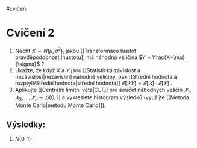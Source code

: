 #cvičení
# Cvičení 2
1. Nechť $X\sim N(\mu, \sigma^2)$, jakou [[Transformace hustot pravděpodobnosti|hustotu]] má náhodná veličina $𝑌 = \frac{X−\mu} {\sigma}$ ? 
2. Ukažte, že když $X$ a $Y$ jsou [[Statistická závislost a nezávislost|nezávislé]] náhodné veličiny, pak [[Střední hodnota a rozptyl#Střední hodnota|střední hodnota]] $𝐸 [𝑋𝑌] = 𝐸 [𝑋] ∙ 𝐸 [𝑌]$ . 
3. Aplikujte [[Centrální limitní věta|CLT]] pro součet náhodných veličin $𝑋_1, 𝑋_2, … , 𝑋_𝑛 \sim 𝑈(0,1)$ a vykreslete histogram výsledků (využijte [[Metoda Monte Carlo|metodu Monte Carlo]]).

## Výsledky:
1. $N(0,1)$